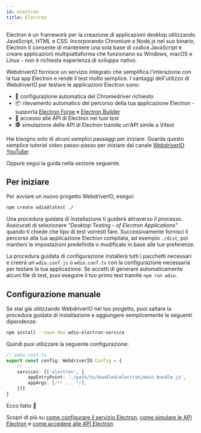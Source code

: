```yaml
---
id: electron
title: Electron
---
```


Electron è un framework per la creazione di applicazioni desktop utilizzando JavaScript, HTML e CSS. Incorporando Chromium e Node.js nel suo binario, Electron ti consente di mantenere una sola base di codice JavaScript e creare applicazioni multipiattaforma che funzionano su Windows, macOS e Linux - non è richiesta esperienza di sviluppo nativo.

WebdriverIO fornisce un servizio integrato che semplifica l'interazione con la tua app Electron e rende il test molto semplice. I vantaggi dell'utilizzo di WebdriverIO per testare le applicazioni Electron sono:

- 🚗 configurazione automatica del Chromedriver richiesto
- 📦 rilevamento automatico del percorso della tua applicazione Electron - supporta [Electron Forge](https://www.electronforge.io/) e [Electron Builder](https://www.electron.build/)
- 🧩 accesso alle API di Electron nei tuoi test
- 🕵️ simulazione delle API di Electron tramite un'API simile a Vitest

Hai bisogno solo di alcuni semplici passaggi per iniziare. Guarda questo semplice tutorial video passo-passo per iniziare dal canale [WebdriverIO YouTube](https://www.youtube.com/@webdriverio):

<LiteYouTubeEmbed
    id="iQNxTdWedk0"
    title="Getting Started with ElectronJS Testing in WebdriverIO"
/>

Oppure segui la guida nella sezione seguente.

## Per iniziare

Per avviare un nuovo progetto WebdriverIO, esegui:

```sh
npm create wdio@latest ./
```

Una procedura guidata di installazione ti guiderà attraverso il processo. Assicurati di selezionare _"Desktop Testing - of Electron Applications"_ quando ti chiede che tipo di test vorresti fare. Successivamente fornisci il percorso alla tua applicazione Electron compilata, ad esempio `./dist`, poi mantieni le impostazioni predefinite o modificale in base alle tue preferenze.

La procedura guidata di configurazione installerà tutti i pacchetti necessari e creerà un `wdio.conf.js` o `wdio.conf.ts` con la configurazione necessaria per testare la tua applicazione. Se accetti di generare automaticamente alcuni file di test, puoi eseguire il tuo primo test tramite `npm run wdio`.

## Configurazione manuale

Se stai già utilizzando WebdriverIO nel tuo progetto, puoi saltare la procedura guidata di installazione e aggiungere semplicemente le seguenti dipendenze:

```sh
npm install --save-dev wdio-electron-service
```

Quindi puoi utilizzare la seguente configurazione:

```ts
// wdio.conf.ts
export const config: WebdriverIO.Config = {
    // ...
    services: [['electron', {
        appEntryPoint: './path/to/bundled/electron/main.bundle.js',
        appArgs: [/** ... */],
    }]]
}
```

Ecco fatto 🎉

Scopri di più su [come configurare il servizio Electron](/docs/desktop-testing/electron/configuration), [come simulare le API Electron](/docs/desktop-testing/electron/mocking) e [come accedere alle API Electron](/docs/desktop-testing/electron/api).